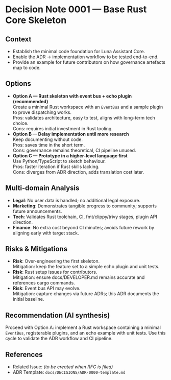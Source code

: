 # Decision Note 0001 — Base Rust Core Skeleton

## Context
- Establish the minimal code foundation for Luna Assistant Core.
- Enable the ADR → implementation workflow to be tested end-to-end.
- Provide an example for future contributors on how governance artefacts map to code.

## Options
- **Option A — Rust skeleton with event bus + echo plugin (recommended)**  
  Create a minimal Rust workspace with an `EventBus` and a sample plugin to prove dispatching works.  
  Pros: validates architecture, easy to test, aligns with long-term tech choice.  
  Cons: requires initial investment in Rust tooling.
- **Option B — Delay implementation until more research**  
  Keep documenting without code.  
  Pros: saves time in the short term.  
  Cons: governance remains theoretical, CI pipeline unused.
- **Option C — Prototype in a higher-level language first**  
  Use Python/TypeScript to sketch behaviour.  
  Pros: faster iteration if Rust skills lacking.  
  Cons: diverges from ADR direction, adds translation cost later.

## Multi-domain Analysis
- **Legal**: No user data is handled; no additional legal exposure.  
- **Marketing**: Demonstrates tangible progress to community; supports future announcements.  
- **Tech**: Validates Rust toolchain, CI, fmt/clippy/trivy stages, plugin API direction.  
- **Finance**: No extra cost beyond CI minutes; avoids future rework by aligning early with target stack.

## Risks & Mitigations
- **Risk**: Over-engineering the first skeleton.  
  Mitigation: keep the feature set to a simple echo plugin and unit tests.  
- **Risk**: Rust setup issues for contributors.  
  Mitigation: ensure docs/DEVELOPER.md remains accurate and references cargo commands.  
- **Risk**: Event bus API may evolve.  
  Mitigation: capture changes via future ADRs; this ADR documents the initial baseline.

## Recommendation (AI synthesis)
Proceed with Option A: implement a Rust workspace containing a minimal `EventBus`, registerable plugins, and an echo example with unit tests. Use this cycle to validate the ADR workflow and CI pipeline.

## References
- Related Issue: *(to be created when RFC is filed)*  
- ADR Template: `docs/DECISIONS/ADR-0000-template.md`
